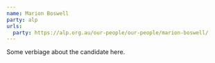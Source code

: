 ```yaml
---
name: Marion Boswell
party: alp
urls:
  party: https://alp.org.au/our-people/our-people/marion-boswell/
---
```

Some verbiage about the candidate here.
